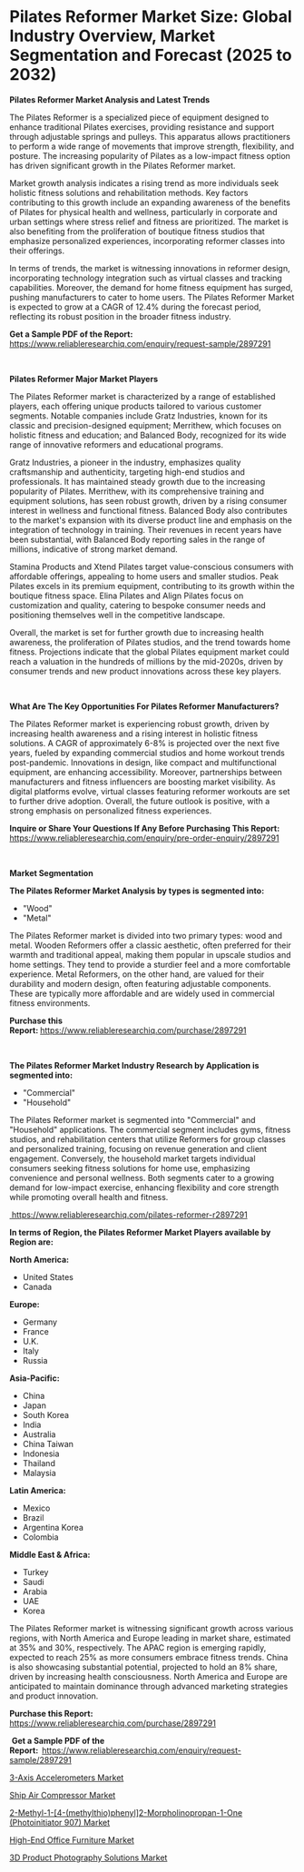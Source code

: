 <p><h1>Pilates Reformer Market Size: Global Industry Overview, Market Segmentation and Forecast (2025 to 2032)</h1></p><p><strong>Pilates Reformer Market Analysis and Latest Trends</strong></p>
<p><p>The Pilates Reformer is a specialized piece of equipment designed to enhance traditional Pilates exercises, providing resistance and support through adjustable springs and pulleys. This apparatus allows practitioners to perform a wide range of movements that improve strength, flexibility, and posture. The increasing popularity of Pilates as a low-impact fitness option has driven significant growth in the Pilates Reformer market.</p><p>Market growth analysis indicates a rising trend as more individuals seek holistic fitness solutions and rehabilitation methods. Key factors contributing to this growth include an expanding awareness of the benefits of Pilates for physical health and wellness, particularly in corporate and urban settings where stress relief and fitness are prioritized. The market is also benefiting from the proliferation of boutique fitness studios that emphasize personalized experiences, incorporating reformer classes into their offerings.</p><p>In terms of trends, the market is witnessing innovations in reformer design, incorporating technology integration such as virtual classes and tracking capabilities. Moreover, the demand for home fitness equipment has surged, pushing manufacturers to cater to home users. The Pilates Reformer Market is expected to grow at a CAGR of 12.4% during the forecast period, reflecting its robust position in the broader fitness industry.</p></p>
<p><strong>Get a Sample PDF of the Report:&nbsp;</strong> <a href="https://www.reliableresearchiq.com/enquiry/request-sample/2897291?utm_campaign=1834&utm_medium=2&utm_source=Github&utm_content=ia&utm_term=15032025&utm_id=pilates-reformer">https://www.reliableresearchiq.com/enquiry/request-sample/2897291</a></p>
<p>&nbsp;</p>
<p><strong>Pilates Reformer Major Market Players</strong></p>
<p><p>The Pilates Reformer market is characterized by a range of established players, each offering unique products tailored to various customer segments. Notable companies include Gratz Industries, known for its classic and precision-designed equipment; Merrithew, which focuses on holistic fitness and education; and Balanced Body, recognized for its wide range of innovative reformers and educational programs.</p><p>Gratz Industries, a pioneer in the industry, emphasizes quality craftsmanship and authenticity, targeting high-end studios and professionals. It has maintained steady growth due to the increasing popularity of Pilates. Merrithew, with its comprehensive training and equipment solutions, has seen robust growth, driven by a rising consumer interest in wellness and functional fitness. Balanced Body also contributes to the market's expansion with its diverse product line and emphasis on the integration of technology in training. Their revenues in recent years have been substantial, with Balanced Body reporting sales in the range of millions, indicative of strong market demand.</p><p>Stamina Products and Xtend Pilates target value-conscious consumers with affordable offerings, appealing to home users and smaller studios. Peak Pilates excels in its premium equipment, contributing to its growth within the boutique fitness space. Elina Pilates and Align Pilates focus on customization and quality, catering to bespoke consumer needs and positioning themselves well in the competitive landscape.</p><p>Overall, the market is set for further growth due to increasing health awareness, the proliferation of Pilates studios, and the trend towards home fitness. Projections indicate that the global Pilates equipment market could reach a valuation in the hundreds of millions by the mid-2020s, driven by consumer trends and new product innovations across these key players.</p></p>
<p>&nbsp;</p>
<p><strong>What Are The Key Opportunities For Pilates Reformer Manufacturers?</strong></p>
<p><p>The Pilates Reformer market is experiencing robust growth, driven by increasing health awareness and a rising interest in holistic fitness solutions. A CAGR of approximately 6-8% is projected over the next five years, fueled by expanding commercial studios and home workout trends post-pandemic. Innovations in design, like compact and multifunctional equipment, are enhancing accessibility. Moreover, partnerships between manufacturers and fitness influencers are boosting market visibility. As digital platforms evolve, virtual classes featuring reformer workouts are set to further drive adoption. Overall, the future outlook is positive, with a strong emphasis on personalized fitness experiences.</p></p>
<p><strong>Inquire or Share Your Questions If Any Before Purchasing This Report:</strong> <a href="https://www.reliableresearchiq.com/enquiry/pre-order-enquiry/2897291?utm_campaign=1834&utm_medium=2&utm_source=Github&utm_content=ia&utm_term=15032025&utm_id=pilates-reformer">https://www.reliableresearchiq.com/enquiry/pre-order-enquiry/2897291</a></p>
<p>&nbsp;</p>
<p><strong>Market Segmentation</strong></p>
<p><strong>The Pilates Reformer Market Analysis by types is segmented into:</strong></p>
<p><ul><li>"Wood"</li><li>"Metal"</li></ul></p>
<p><p>The Pilates Reformer market is divided into two primary types: wood and metal. Wooden Reformers offer a classic aesthetic, often preferred for their warmth and traditional appeal, making them popular in upscale studios and home settings. They tend to provide a sturdier feel and a more comfortable experience. Metal Reformers, on the other hand, are valued for their durability and modern design, often featuring adjustable components. These are typically more affordable and are widely used in commercial fitness environments.</p></p>
<p><strong>Purchase this Report:&nbsp;</strong><a href="https://www.reliableresearchiq.com/purchase/2897291?utm_campaign=1834&utm_medium=2&utm_source=Github&utm_content=ia&utm_term=15032025&utm_id=pilates-reformer">https://www.reliableresearchiq.com/purchase/2897291</a></p>
<p>&nbsp;</p>
<p><strong>The Pilates Reformer Market Industry Research by Application is segmented into:</strong></p>
<p><ul><li>"Commercial"</li><li>"Household"</li></ul></p>
<p><p>The Pilates Reformer market is segmented into "Commercial" and "Household" applications. The commercial segment includes gyms, fitness studios, and rehabilitation centers that utilize Reformers for group classes and personalized training, focusing on revenue generation and client engagement. Conversely, the household market targets individual consumers seeking fitness solutions for home use, emphasizing convenience and personal wellness. Both segments cater to a growing demand for low-impact exercise, enhancing flexibility and core strength while promoting overall health and fitness.</p></p>
<p><a href="https://www.reliableresearchiq.com/pilates-reformer-r2897291?utm_campaign=1834&utm_medium=2&utm_source=Github&utm_content=ia&utm_term=15032025&utm_id=pilates-reformer">&nbsp;https://www.reliableresearchiq.com/pilates-reformer-r2897291</a></p>
<p><strong>In terms of Region, the Pilates Reformer Market Players available by Region are:</strong></p>
<p>
    <p> <strong> North America: </strong>
        <ul>
            <li>United States</li>
            <li>Canada</li>
        </ul>
        </p> 
    <p> <strong> Europe: </strong>
        <ul>
            <li>Germany</li>
            <li>France</li>
            <li>U.K.</li>
            <li>Italy</li>
            <li>Russia</li>
        </ul>
        </p> 
    <p> <strong> Asia-Pacific: </strong>
        <ul>
            <li>China</li>
            <li>Japan</li>
            <li>South Korea</li>
            <li>India</li>
            <li>Australia</li>
            <li>China Taiwan</li>
            <li>Indonesia</li>
            <li>Thailand</li>
            <li>Malaysia</li>
        </ul>
        </p> 
    <p> <strong> Latin America: </strong>
        <ul>
            <li>Mexico</li>
            <li>Brazil</li>
            <li>Argentina Korea</li>
            <li>Colombia</li>
        </ul>
        </p> 
    <p> <strong> Middle East & Africa: </strong>
        <ul>
            <li>Turkey</li>
            <li>Saudi</li>
            <li>Arabia</li>
            <li>UAE</li>
            <li>Korea</li>
        </ul>
    </p>
    </p>
<p><p>The Pilates Reformer market is witnessing significant growth across various regions, with North America and Europe leading in market share, estimated at 35% and 30%, respectively. The APAC region is emerging rapidly, expected to reach 25% as more consumers embrace fitness trends. China is also showcasing substantial potential, projected to hold an 8% share, driven by increasing health consciousness. North America and Europe are anticipated to maintain dominance through advanced marketing strategies and product innovation.</p></p>
<p><strong>Purchase this Report: </strong><a href="https://www.reliableresearchiq.com/purchase/2897291?utm_campaign=1834&utm_medium=2&utm_source=Github&utm_content=ia&utm_term=15032025&utm_id=pilates-reformer">https://www.reliableresearchiq.com/purchase/2897291</a></p>
<p>&nbsp;<strong>Get a Sample PDF of the Report:&nbsp;&nbsp;</strong><a href="https://www.reliableresearchiq.com/enquiry/request-sample/2897291?utm_campaign=1834&utm_medium=2&utm_source=Github&utm_content=ia&utm_term=15032025&utm_id=pilates-reformer">https://www.reliableresearchiq.com/enquiry/request-sample/2897291</a></p>
<p><strong></strong></p>
<p><p><a href="https://github.com/tentandyik/Market-Research-Report-List-1/blob/main/3-axis-accelerometers-market.md?utm_campaign=1834&utm_medium=2&utm_source=Github&utm_content=ia&utm_term=15032025&utm_id=pilates-reformer">3-Axis Accelerometers Market</a></p><p><a href="https://github.com/tahjaylestro/Market-Research-Report-List-1/blob/main/ship-air-compressor-market.md?utm_campaign=1834&utm_medium=2&utm_source=Github&utm_content=ia&utm_term=15032025&utm_id=pilates-reformer">Ship Air Compressor Market</a></p><p><a href="https://github.com/klenaestien23/Market-Research-Report-List-1/blob/main/2-methyl-1-4-methylthiophenyl2-morpholinopropan-1-one-photoinitiator-907-market.md?utm_campaign=1834&utm_medium=2&utm_source=Github&utm_content=ia&utm_term=15032025&utm_id=pilates-reformer">2-Methyl-1-[4-(methylthio)phenyl]2-Morpholinopropan-1-One (Photoinitiator 907) Market</a></p><p><a href="https://github.com/ishikodehira/Market-Research-Report-List-1/blob/main/high-end-office-furniture-market.md?utm_campaign=1834&utm_medium=2&utm_source=Github&utm_content=ia&utm_term=15032025&utm_id=pilates-reformer">High-End Office Furniture Market</a></p><p><a href="https://github.com/mismannely/Market-Research-Report-List-1/blob/main/3d-product-photography-solutions-market.md?utm_campaign=1834&utm_medium=2&utm_source=Github&utm_content=ia&utm_term=15032025&utm_id=pilates-reformer">3D Product Photography Solutions Market</a></p></p>